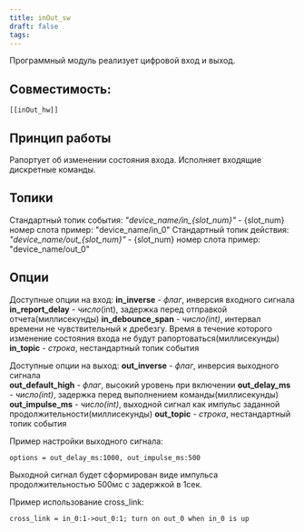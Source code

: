 ```yaml
---
title: inOut_sw
draft: false
tags:
---
```

Программный модуль реализует цифровой вход и выход. 
 
## Совместимость:
	[[inOut_hw]]


## Принцип работы
Рапортует об изменении состояния входа.
Исполняет входящие дискретные команды.

## Топики
Стандартный топик события:
	*"device_name/in_{slot_num}"* - {slot_num} номер слота
		пример: "device_name/in_0"
Стандартный топик действия:
	*"device_name/out_{slot_num}"* - {slot_num} номер слота
		пример: "device_name/out_0"

## Опции
Доступные опции на вход:
	**in_inverse** - *флаг*, инверсия входного сигнала
	**in_report_delay** - *число*(int), задержка перед отправкой отчета(миллисекунды)
	**in_debounce_span** - *число(int)*, интервал времени не чувствительный к дребезгу. Время в течение которого изменение состояния входа не будут рапортоваться(миллисекунды)
	**in_topic** - *строка*, нестандартный топик события

Доступные опции на выход:
	**out_inverse** - *флаг*, инверсия выходного сигнала	
	**out_default_high** - *флаг*, высокий уровень при включении
	**out_delay_ms** - *число(int)*, задержка перед выполнением команды(миллисекунды)
	**out_impulse_ms** - *число(int)*, выходной сигнал как импульс заданной продолжительности(миллисекунды)
	**out_topic** - *строка*, нестандартный топик события


Пример настройки выходного сигнала:
```
options = out_delay_ms:1000, out_impulse_ms:500
```
Выходной сигнал будет сформирован виде импульса продолжительностью 500мс с задержкой в 1сек.

Пример использование cross_link:
```
cross_link = in_0:1->out_0:1; turn on out_0 when in_0 is up
```
